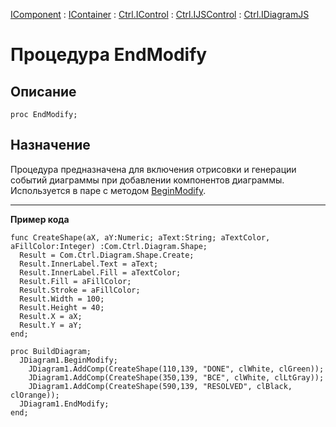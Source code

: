 ﻿---
Link: .Ctrl.IDiagramJS.@EndModify
---

[IComponent](topic:Com.Custom.ComClasses.IComponent.Default) :
[IContainer](topic:Com.Custom.ComClasses.IContainer.Default) :
[Ctrl.IControl](topic:Com.Custom.ComClasses.Ctrl.IControl.Default) :
[Ctrl.IJSControl](topic:Com.Custom.ComClasses.Ctrl.IJSControl.Default) :
[Ctrl.IDiagramJS](Default)

# Процедура EndModify

## Описание

    proc EndModify;

## Назначение

Процедура предназначена для включения отрисовки и генерации событий диаграммы при добавлении компонентов диаграммы.
Используется в паре с методом [BeginModify](topic:.Custom.ComClasses.Ctrl.IDiagramJS.BeginModify).

---

<b>Пример кода</b>

    func CreateShape(aX, aY:Numeric; aText:String; aTextColor, aFillColor:Integer) :Com.Ctrl.Diagram.Shape;
      Result = Com.Ctrl.Diagram.Shape.Create;
      Result.InnerLabel.Text = aText;
      Result.InnerLabel.Fill = aTextColor;
      Result.Fill = aFillColor;
      Result.Stroke = aFillColor;
      Result.Width = 100;
      Result.Height = 40;
      Result.X = aX;
      Result.Y = aY;
    end;

    proc BuildDiagram;
      JDiagram1.BeginModify;
        JDiagram1.AddComp(CreateShape(110,139, "DONE", clWhite, clGreen));
        JDiagram1.AddComp(CreateShape(350,139, "ВСЕ", clWhite, clLtGray));
        JDiagram1.AddComp(CreateShape(590,139, "RESOLVED", clBlack, clOrange));
      JDiagram1.EndModify;
    end;